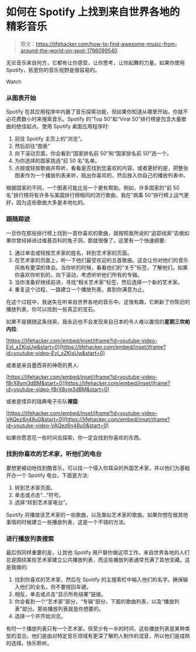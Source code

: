 # 如何在 Spotify 上找到来自世界各地的精彩音乐

> 原文：<https://lifehacker.com/how-to-find-awesome-music-from-around-the-world-on-spot-1796099540>

无论音乐来自何方，它都有让你感受，让你思考，让你起舞的力量。如果你使用 Spotify，拓宽你的音乐视野是很容易的。

Watch

### **从图表开始**

Spotify 在其应用程序中内置了音乐探索功能，但如果你知道从哪里开始，你就不必花费数小时来搜索音乐。Spotify 的“Top 50”和“Viral 50”排行榜是包含大量歌曲的绝佳起点。使用 Spotify 桌面应用程序时:

1.  前往 Spotify 主页上的“浏览”。
2.  然后前往“图表”
3.  向下滚动页面，你会看到“国家排名前 50”和“国家排名前 50”选一个。
4.  为你选择的国家挑选“前 50 名”名单。
5.  点按或轻按歌曲并聆听，看看是否找到您喜欢的内容。或者更好的是，把整张图表作为一个播放列表来听，挑出你喜欢的，然后放入你自己的播放列表中。

根据国家的不同，一个图表可能比另一个更有帮助。例如，许多国家的“前 50 名”排行榜将有许多与美国排行榜相同的流行歌曲。我在“病毒 50”排行榜上运气更好，因为这些歌曲大多是本地化的。

### **跟随踪迹**

一旦你在那些排行榜上找到一首你喜欢的歌曲，就按照我所说的“追踪线索”去做如果你曾经掉进过维基百科的兔子洞，那就很像了。这里有一个快速纲要:

1.  通过单击或轻按艺术家的姓名，转到艺术家的页面。
2.  在艺术家的页面上，听一下他们最受欢迎的五首歌曲。这会让你对他们的音乐风格有更深的体会。当你听的时候，看看他们的“关于”标签，了解他们。如果你喜欢你听到的，向下滚动，考虑听听他们所有的专辑。
3.  当你准备好继续前进，寻找“相关艺术家”标签，然后选择一个新的艺术家。
4.  重复这个过程，一路建立一个播放列表，直到你满意为止。

在这个过程中，我迷失在听来自世界各地的音乐中。这很有趣，它刷新了你陈旧的播放列表，你可以找到一些真正的宝石。

如果不是跟随这条线索，我永远也不会发现来自日本的令人难以置信的**星期三坎帕内拉**:

 [https://lifehacker.com/embed/inset/iframe?id=youtube-video-EyI_xZKisUw&start=0](https://lifehacker.com/embed/inset/iframe?id=youtube-video-EyI_xZKisUw&start=0) 

或者是来自墨西哥的神奇的男人:

 [https://lifehacker.com/embed/inset/iframe?id=youtube-video-fBrX8ym3dBM&start=0](https://lifehacker.com/embed/inset/iframe?id=youtube-video-fBrX8ym3dBM&start=0) 

或者是怪异的瑞典电子乐队**裸猿**:

 [https://lifehacker.com/embed/inset/iframe?id=youtube-video-VAQez6n48u0&start=0](https://lifehacker.com/embed/inset/iframe?id=youtube-video-VAQez6n48u0&start=0) 

如果你愿意花一些时间去探索，你一定会找到你喜欢的东西。

### 找到你喜欢的艺术家，听他们的电台

要想更被动地找到酷音乐，可以找一个侵入你耳朵的外国艺术家，并以他们为基础开办一个 Spotify 电台。下面是方法:

1.  转到艺术家页面。
2.  单击或点击“...”符号。
3.  选择“转到艺术家电台”。

Spotify 将播放该艺术家的一些歌曲，以及类似艺术家的歌曲。如果你想在做其他事情的时候建立一些播放列表，这是一个不错的方法。

### **进行播放列表搜索**

最后但同样重要的是，让其他 Spotify 用户替你做这项工作。来自世界各地的人们总是围绕某些艺术家建立公共播放列表，而这些播放列表通常充满了其他宝藏。这是我做的:

1.  找到你喜欢的艺术家，然后在 Spotify 的主搜索栏中输入他们的名字。确保输入他们的全名，但不要按回车键。
2.  相反，单击或点击“显示所有结果”链接。
3.  你会看到一个“艺术家”部分，“专辑”部分，下面的歌曲列表，以及“播放列表”部分。那些播放列表就是你想要的。
4.  选择一个并开始浏览。

有时一个播放列表只有一个艺术家，但至少有一半的时间，这些播放列表是某种类型的混合。他们是由对特定音乐领域有更深了解的人制作的混音，所以他们是成熟的选择。快乐聆听。